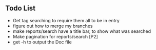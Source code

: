 ## Todo List ##
* Get tag searching to require them all to be in entry
* figure out how to merge my branches
* make reports/search have a title bar, to show what was searched
* Make pagination for reports/search [P2]
* get -h to output the Doc file

